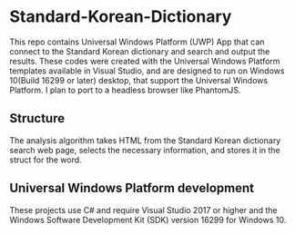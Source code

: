 # Standard-Korean-Dictionary
This repo contains Universal Windows Platform (UWP) App that can connect to the Standard Korean dictionary and search and output the results. These codes were created with the Universal Windows Platform templates available in Visual Studio, and are designed to run on Windows 10(Build 16299 or later) desktop, that support the Universal Windows Platform. I plan to port to a headless browser like PhantomJS.

## Structure
The analysis algorithm takes HTML from the Standard Korean dictionary search web page, selects the necessary information, and stores it in the struct for the word.

## Universal Windows Platform development
These projects use C# and require Visual Studio 2017 or higher and the Windows Software Development Kit (SDK) version 16299 for Windows 10.

